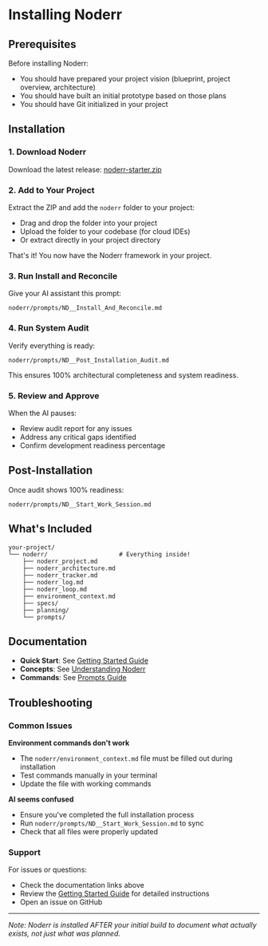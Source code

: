 # Installing Noderr

## Prerequisites

Before installing Noderr:
- You should have prepared your project vision (blueprint, project overview, architecture)
- You should have built an initial prototype based on those plans
- You should have Git initialized in your project

## Installation

### 1. Download Noderr

Download the latest release: [noderr-starter.zip](https://github.com/kaithoughtarchitect/noderr/releases/download/v1.9.1/noderr.starter.zip)

### 2. Add to Your Project

Extract the ZIP and add the `noderr` folder to your project:
- Drag and drop the folder into your project
- Upload the folder to your codebase (for cloud IDEs)
- Or extract directly in your project directory

That's it! You now have the Noderr framework in your project.

### 3. Run Install and Reconcile
Give your AI assistant this prompt:
```
noderr/prompts/ND__Install_And_Reconcile.md
```

### 4. Run System Audit
Verify everything is ready:
```
noderr/prompts/ND__Post_Installation_Audit.md
```
This ensures 100% architectural completeness and system readiness.

### 5. Review and Approve
When the AI pauses:
- Review audit report for any issues
- Address any critical gaps identified
- Confirm development readiness percentage

## Post-Installation
Once audit shows 100% readiness:
```
noderr/prompts/ND__Start_Work_Session.md
```

## What's Included

```
your-project/
└── noderr/                    # Everything inside!
    ├── noderr_project.md
    ├── noderr_architecture.md
    ├── noderr_tracker.md
    ├── noderr_log.md
    ├── noderr_loop.md
    ├── environment_context.md
    ├── specs/
    ├── planning/
    └── prompts/
```

## Documentation

- **Quick Start**: See [Getting Started Guide](./docs/noderr_getting_started.md)
- **Concepts**: See [Understanding Noderr](./docs/understanding-noderr.md)
- **Commands**: See [Prompts Guide](./docs/noderr_prompts_guide.md)

## Troubleshooting

### Common Issues

**Environment commands don't work**
- The `noderr/environment_context.md` file must be filled out during installation
- Test commands manually in your terminal
- Update the file with working commands

**AI seems confused**
- Ensure you've completed the full installation process
- Run `noderr/prompts/ND__Start_Work_Session.md` to sync
- Check that all files were properly updated

### Support

For issues or questions:
- Check the documentation links above
- Review the [Getting Started Guide](./docs/noderr_getting_started.md) for detailed instructions
- Open an issue on GitHub

---

*Note: Noderr is installed AFTER your initial build to document what actually exists, not just what was planned.*

